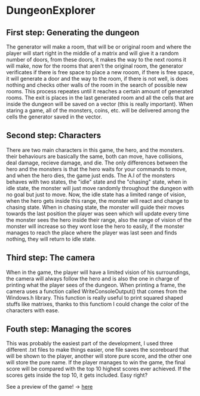# DungeonExplorer
## First step: Generating the dungeon
The generator will make a room, that will be or original room and where the player will start right in the middle of a matrix and will give it a random number of doors, from these doors, it makes the way to the next rooms it will make, now for the rooms that aren't the original room, the generator verificates if there is free space to place a new rooom, if there is free space, it will generate a door and the way to the room, if there is not well, is does nothing and checks other walls of the room in the search of possible new rooms. This process repeates until it reaches a certain amount of generated rooms. The exit is places in the last generated room and all the cells that are inside the dungeon will be saved on a vector (this is really important). 
When staring a game, all of the monsters, coins, etc. will be delivered among the cells the generator saved in the vector.

## Second step: Characters
There are two main characters in this game, the hero, and the monsters. their behaviours are basically the same, both can move, have collisions, deal damage, recieve damage, and die. The only differences between the hero and the monsters is that the hero waits for your commands to move, and when the hero dies, the game just ends.
The A.I of the monsters behaves with two states, the "idle" state and the "chasing" state, when in idle state, the monster will just move randomly throughout the dungeon with no goal but just to move. Now, the idle state has a limited range of vision, when the hero gets inside this range, the monster will react and change to chasing state. When in chasing state, the monster will guide their moves towards the last position the player was seen which will update every time the monster sees the hero inside their range, also the range of vision of the monster will increase so they wont lose the hero to easily, if the monster manages to reach the place where the player was last seen and finds nothing, they will return to idle state.

## Third step: The camera
When in the game, the player will have a limited vision of his surroundings, the camera will always follow the hero and is also the one in charge of printing what the player sees of the dungeon. When printing a frame, the camera uses a function called  WriteConsoleOutput() that comes from the Windows.h library. This function is really useful to print squared shaped stuffs like matrixes, thanks to this functiom I could change the color of the characters with ease.

## Fouth step: Managing the scores
This was probably the easiest part of the development, I used three different .txt files to make things easier, one file saves the scoreboard that will be shown to the player, another will store pure score, and the other one will store the pure name. If the player manages to win the game, the final score will be compared with the top 10 highest scores ever achieved. If the scores gets inside the top 10, it gets included. Easy right?

See a preview of the game! -> [here](https://youtu.be/wkJRRR5yLks)
